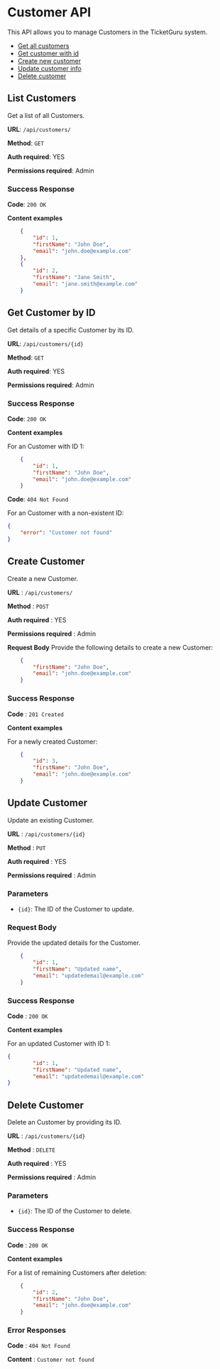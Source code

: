 # Customer API

This API allows you to manage Customers in the TicketGuru system.
* [Get all customers](#getall)
* [Get customer with id](#getid)
* [Create new customer](#post)
* [Update customer info](#put)
* [Delete customer](#delete)

## <a name="getall"></a>List Customers 

Get a list of all Customers.

**URL**: `/api/customers/`

**Method**: `GET`

**Auth required**: YES

**Permissions required**: Admin

### Success Response

**Code**: `200 OK`

**Content examples**

```json
    {
        "id": 1,
        "firstName": "John Doe",
        "email": "john.doe@example.com"
    },
    {
        "id": 2,
        "firstName": "Jane Smith",
        "email": "jane.smith@example.com"
    }
```

## <a name="getid"></a>Get Customer by ID

Get details of a specific Customer by its ID.

**URL**: `/api/customers/{id}`

**Method**: `GET`

**Auth required**: YES

**Permissions required**: Admin

### Success Response

**Code**: `200 OK`

**Content examples**

For an Customer with ID 1:

```json
    {
        "id": 1,
        "firstName": "John Doe",
        "email": "john.doe@example.com"
    }
```

**Code**: `404 Not Found`

For an Customer with a non-existent ID:

```json
{
    "error": "Customer not found"
}
```

## <a name="post"></a>Create Customer
Create a new Customer.

**URL** : `/api/customers/`

**Method** : `POST`

**Auth required** : YES

**Permissions required** : Admin

**Request Body**
Provide the following details to create a new Customer:

```json
    {
        "firstName": "John Doe",
        "email": "john.doe@example.com"
    }
```
### Success Response
**Code** : `201 Created`

**Content examples**

For a newly created Customer:

```json
    {
        "id": 3,
        "firstName": "John Doe",
        "email": "john.doe@example.com"
    }
```

## <a name="put"></a>Update Customer

Update an existing Customer.

**URL** : `/api/customers/{id}`

**Method** : `PUT`

**Auth required** : YES

**Permissions required** : Admin

### Parameters

- `{id}`: The ID of the Customer to update.

### Request Body

Provide the updated details for the Customer.

```json
    {
        "id": 1,
        "firstName": "Updated name",
        "email": "updatedemail@example.com"
    }
```
### Success Response

**Code** : `200 OK`

**Content examples**

For an updated Customer with ID 1:

```json
{
        "id": 1,
        "firstName": "Updated name",
        "email": "updatedemail@example.com"
}
```

## <a name="delete"></a>Delete Customer

Delete an Customer by providing its ID.

**URL** : `/api/customers/{id}`

**Method** : `DELETE`

**Auth required** : YES

**Permissions required** : Admin

### Parameters

- `{id}`: The ID of the Customer to delete.

### Success Response

**Code** : `200 OK`

**Content examples**

For a list of remaining Customers after deletion:

```json
    {
        "id": 2,
        "firstName": "John Doe",
        "email": "john.doe@example.com"
    }
```
### Error Responses

**Code** : `404 Not Found`

**Content** : `Customer not found`
